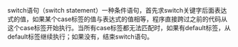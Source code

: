 switch语句（switch statement）一种条件语句，首先求switch关键字后面表达式的值，如果某个case标签的值与表达式的值相等，程序直接跨过之前的代码从这个case标签开始执行。当所有case标签都无法匹配时，如果有default标签，从default标签继续执行；如果没有，结束switch语句。
